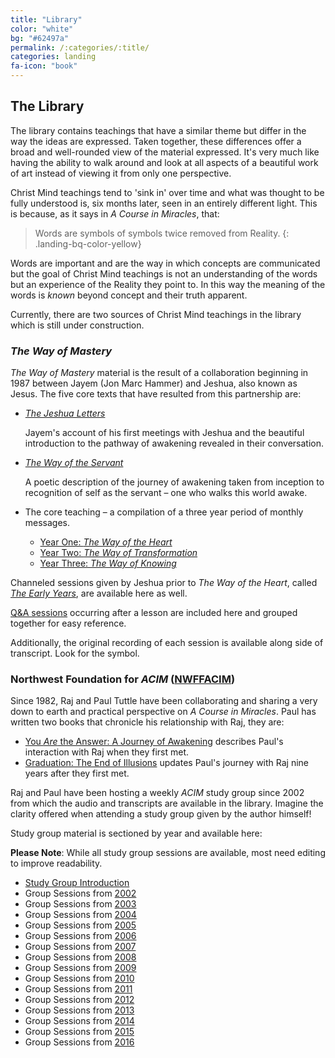 ```yaml
---
title: "Library"
color: "white"
bg: "#62497a"
permalink: /:categories/:title/
categories: landing
fa-icon: "book"
---
```


## The Library

The library contains teachings that have a similar theme but
differ in the way the ideas are expressed. Taken together, these
differences offer a broad and well-rounded view of the material
expressed. It's very much like having the ability to walk around and
look at all aspects of a beautiful work of art instead of viewing it
from only one perspective.

Christ Mind teachings tend to 'sink in' over time and what was thought
to be fully understood is, six months later, seen in an entirely
different light. This is because, as it says in *A Course in Miracles*,
that:

> Words are symbols of symbols twice removed from Reality.
{: .landing-bq-color-yellow}

Words are important and are the way in which concepts are communicated
but the goal of Christ Mind teachings is not an understanding of the
words but an experience of the Reality they point to. In this way the
meaning of the words is *known* beyond concept and their truth apparent.

<!--
Reference the study guide
-->

Currently, there are two sources of Christ Mind teachings in the library
which is still under construction.

### *The Way of Mastery*

*The Way of Mastery* material is the result of a collaboration beginning
in 1987 between Jayem (Jon Marc Hammer) and Jeshua, also known as Jesus.
The five core texts that have resulted from this partnership are:

- [*The Jeshua Letters*](/wom/intro/tjl/)

    Jayem's account of his first meetings with Jeshua and the beautiful
    introduction to the pathway of awakening revealed in their
    conversation.

- [*The Way of the Servant*](/wom/intro/wos/)

    A poetic description of the journey of awakening taken from
    inception to recognition of self as the servant &ndash; one who walks this
    world awake.

- The core teaching &ndash; a compilation of a three year period of monthly messages.
    - [ Year One: *The Way of the Heart* ](/wom/intro/woh/)
    - [ Year Two: *The Way of Transformation* ](/wom/intro/wot/)
    - [ Year Three: *The Way of Knowing* ](/wom/intro/wok/)

Channeled sessions given by Jeshua prior to *The Way of the Heart*, called
[*The Early Years*](/wom/intro/early/), are available here as well.

[Q&A sessions](/wom/intro/questions/) occurring after a lesson are
included here and grouped together for easy reference.

Additionally, the original recording of each session is available along
side of transcript. Look for the <i class="fa fa-volume-up"></i> symbol.

### Northwest Foundation for *ACIM* ([NWFFACIM](/nwffacim/intro/nwffacim/))

Since 1982, Raj and Paul Tuttle have been collaborating and sharing a
very down to earth and practical perspective on *A Course in Miracles*.
Paul has written two books that chronicle his relationship with Raj,
they are:

- [You *Are* the Answer: A Journey of Awakening](/nwffacim/intro/yaa)
  describes Paul's interaction with Raj when they first met.
- [Graduation: The End of Illusions](/nwffacim/intro/grad) updates
  Paul's journey with Raj nine years after they first met.

Raj and Paul have been hosting a weekly *ACIM* study group since 2002
from which the audio and transcripts are available in the library.
Imagine the clarity offered when attending a study group given by the
author himself!

Study group material is sectioned by year and available here:

**Please Note**: While all study group sessions are available, most need
editing to improve readability.

- [Study Group Introduction](/nwffacim/intro/acim/)
- Group Sessions from [2002](/nwffacim/intro/2002/)
- Group Sessions from [2003](/nwffacim/intro/2003/)
- Group Sessions from [2004](/nwffacim/intro/2004/)
- Group Sessions from [2005](/nwffacim/intro/2005/)
- Group Sessions from [2006](/nwffacim/intro/2006/)
- Group Sessions from [2007](/nwffacim/intro/2007/)
- Group Sessions from [2008](/nwffacim/intro/2008/)
- Group Sessions from [2009](/nwffacim/intro/2009/)
- Group Sessions from [2010](/nwffacim/intro/2010/)
- Group Sessions from [2011](/nwffacim/intro/2011/)
- Group Sessions from [2012](/nwffacim/intro/2012/)
- Group Sessions from [2013](/nwffacim/intro/2013/)
- Group Sessions from [2014](/nwffacim/intro/2014/)
- Group Sessions from [2015](/nwffacim/intro/2015/)
- Group Sessions from [2016](/nwffacim/intro/2016/)


